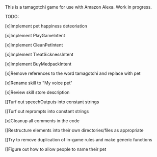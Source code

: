 This is a tamagotchi game for use with Amazon Alexa.
Work in progress.

TODO:

[x]Implement pet happiness deteoriation

[x]Implement PlayGameIntent

[x]Implement CleanPetIntent

[x]Implement TreatSicknessIntent

[x]Implement BuyMedpackIntent

[x]Remove references to the word tamagotchi and replace with pet

[x]Rename skill to "My voice pet"

[x]Review skill store description

[]Turf out speechOutputs into constant strings

[]Turf out reprompts into constant strings

[x]Cleanup all comments in the code

[]Restructure elements into their own directories/files as appropriate

[]Try to remove duplication of in-game rules and make generic functions

[]Figure out how to allow people to name their pet
